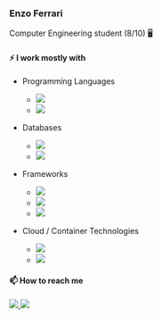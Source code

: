 ### Enzo Ferrari 

Computer Engineering student (8/10) :desktop_computer:

#### ⚡ I work mostly with
 - Programming Languages
    - <img src="https://img.shields.io/badge/TypeScript-007ACC?style=for-the-badge&logo=typescript&logoColor=white" />
    - <img src="https://img.shields.io/badge/Go-00ADD8?style=for-the-badge&logo=go&logoColor=white" />
 
 - Databases
    - <img src="https://img.shields.io/badge/PostgreSQL-316192?style=for-the-badge&logo=postgresql&logoColor=white" />
    - <img src="https://img.shields.io/badge/MongoDB-4EA94B?style=for-the-badge&logo=mongodb&logoColor=white" />
 
 - Frameworks
    - <img src="https://img.shields.io/badge/Node.js-43853D?style=for-the-badge&logo=node-dot-js&logoColor=white" />
    - <img src="https://img.shields.io/badge/React-20232A?style=for-the-badge&logo=react&logoColor=61DAFB" />
    - <img src="https://img.shields.io/badge/React_Native-20232A?style=for-the-badge&logo=react&logoColor=61DAFB" />
 
 - Cloud / Container Technologies
    - <img src="https://img.shields.io/badge/firebase-ffca28?style=for-the-badge&logo=firebase&logoColor=black" />
    - <img src="https://img.shields.io/badge/Docker-2CA5E0?style=for-the-badge&logo=docker&logoColor=white" />
    
#### 📫 How to reach me
<a target="_blank" rel="noopener noreferrer" href="https://linkedin.com/in/ferrarienz0" >
 <img src="https://img.shields.io/badge/LinkedIn-0077B5?style=for-the-badge&logo=linkedin&logoColor=white" />
</a>
<a target="_blank" rel="noopener noreferrer" href="mailto:ferrarienzobf@gmail.com" >
 <img src="https://img.shields.io/badge/Gmail-D14836?style=for-the-badge&logo=gmail&logoColor=white" />
</a>
